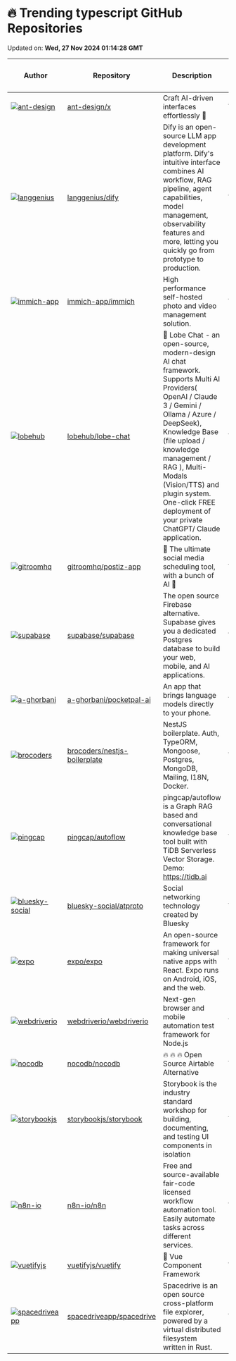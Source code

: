 # 🔥 Trending typescript GitHub Repositories

Updated on: **Wed, 27 Nov 2024 01:14:28 GMT**

| Author | Repository | Description | Language | ⭐ Total Stars | 🌟 Stars Today |
|--------|------------|-------------|----------|----------------|----------------|
| [![ant-design](https://avatars.githubusercontent.com/u/5378891?s=40&v=4)](https://github.com/ant-design) | [ant-design/x](https://github.com/ant-design/x) | Craft AI-driven interfaces effortlessly 🤖 | TypeScript | 509 | 55 |
| [![langgenius](https://avatars.githubusercontent.com/u/5485478?s=40&v=4)](https://github.com/langgenius) | [langgenius/dify](https://github.com/langgenius/dify) | Dify is an open-source LLM app development platform. Dify's intuitive interface combines AI workflow, RAG pipeline, agent capabilities, model management, observability features and more, letting you quickly go from prototype to production. | TypeScript | 52827 | 128 |
| [![immich-app](https://avatars.githubusercontent.com/u/27055614?s=40&v=4)](https://github.com/immich-app) | [immich-app/immich](https://github.com/immich-app/immich) | High performance self-hosted photo and video management solution. | TypeScript | 52711 | 95 |
| [![lobehub](https://avatars.githubusercontent.com/u/28616219?s=40&v=4)](https://github.com/lobehub) | [lobehub/lobe-chat](https://github.com/lobehub/lobe-chat) | 🤯 Lobe Chat - an open-source, modern-design AI chat framework. Supports Multi AI Providers( OpenAI / Claude 3 / Gemini / Ollama / Azure / DeepSeek), Knowledge Base (file upload / knowledge management / RAG ), Multi-Modals (Vision/TTS) and plugin system. One-click FREE deployment of your private ChatGPT/ Claude application. | TypeScript | 44984 | 56 |
| [![gitroomhq](https://avatars.githubusercontent.com/u/2025715?s=40&v=4)](https://github.com/gitroomhq) | [gitroomhq/postiz-app](https://github.com/gitroomhq/postiz-app) | 📨 The ultimate social media scheduling tool, with a bunch of AI 🤖 | TypeScript | 11771 | 250 |
| [![supabase](https://avatars.githubusercontent.com/u/19742402?s=40&v=4)](https://github.com/supabase) | [supabase/supabase](https://github.com/supabase/supabase) | The open source Firebase alternative. Supabase gives you a dedicated Postgres database to build your web, mobile, and AI applications. | TypeScript | 74189 | 76 |
| [![a-ghorbani](https://avatars.githubusercontent.com/u/11278140?s=40&v=4)](https://github.com/a-ghorbani) | [a-ghorbani/pocketpal-ai](https://github.com/a-ghorbani/pocketpal-ai) | An app that brings language models directly to your phone. | TypeScript | 1181 | 15 |
| [![brocoders](https://avatars.githubusercontent.com/in/2740?s=40&v=4)](https://github.com/brocoders) | [brocoders/nestjs-boilerplate](https://github.com/brocoders/nestjs-boilerplate) | NestJS boilerplate. Auth, TypeORM, Mongoose, Postgres, MongoDB, Mailing, I18N, Docker. | TypeScript | 3201 | 3 |
| [![pingcap](https://avatars.githubusercontent.com/u/12960671?s=40&v=4)](https://github.com/pingcap) | [pingcap/autoflow](https://github.com/pingcap/autoflow) | pingcap/autoflow is a Graph RAG based and conversational knowledge base tool built with TiDB Serverless Vector Storage. Demo: https://tidb.ai | TypeScript | 1584 | 51 |
| [![bluesky-social](https://avatars.githubusercontent.com/u/4898225?s=40&v=4)](https://github.com/bluesky-social) | [bluesky-social/atproto](https://github.com/bluesky-social/atproto) | Social networking technology created by Bluesky | TypeScript | 7309 | 151 |
| [![expo](https://avatars.githubusercontent.com/u/90494?s=40&v=4)](https://github.com/expo) | [expo/expo](https://github.com/expo/expo) | An open-source framework for making universal native apps with React. Expo runs on Android, iOS, and the web. | TypeScript | 34839 | 69 |
| [![webdriverio](https://avatars.githubusercontent.com/u/731337?s=40&v=4)](https://github.com/webdriverio) | [webdriverio/webdriverio](https://github.com/webdriverio/webdriverio) | Next-gen browser and mobile automation test framework for Node.js | TypeScript | 9095 | 1 |
| [![nocodb](https://avatars.githubusercontent.com/u/61551451?s=40&v=4)](https://github.com/nocodb) | [nocodb/nocodb](https://github.com/nocodb/nocodb) | 🔥 🔥 🔥 Open Source Airtable Alternative | TypeScript | 49921 | 23 |
| [![storybookjs](https://avatars.githubusercontent.com/u/488689?s=40&v=4)](https://github.com/storybookjs) | [storybookjs/storybook](https://github.com/storybookjs/storybook) | Storybook is the industry standard workshop for building, documenting, and testing UI components in isolation | TypeScript | 84760 | 13 |
| [![n8n-io](https://avatars.githubusercontent.com/u/6249596?s=40&v=4)](https://github.com/n8n-io) | [n8n-io/n8n](https://github.com/n8n-io/n8n) | Free and source-available fair-code licensed workflow automation tool. Easily automate tasks across different services. | TypeScript | 49592 | 78 |
| [![vuetifyjs](https://avatars.githubusercontent.com/u/9064066?s=40&v=4)](https://github.com/vuetifyjs) | [vuetifyjs/vuetify](https://github.com/vuetifyjs/vuetify) | 🐉 Vue Component Framework | TypeScript | 39930 | 7 |
| [![spacedriveapp](https://avatars.githubusercontent.com/u/32987599?s=40&v=4)](https://github.com/spacedriveapp) | [spacedriveapp/spacedrive](https://github.com/spacedriveapp/spacedrive) | Spacedrive is an open source cross-platform file explorer, powered by a virtual distributed filesystem written in Rust. | TypeScript | 33076 | 32 |
